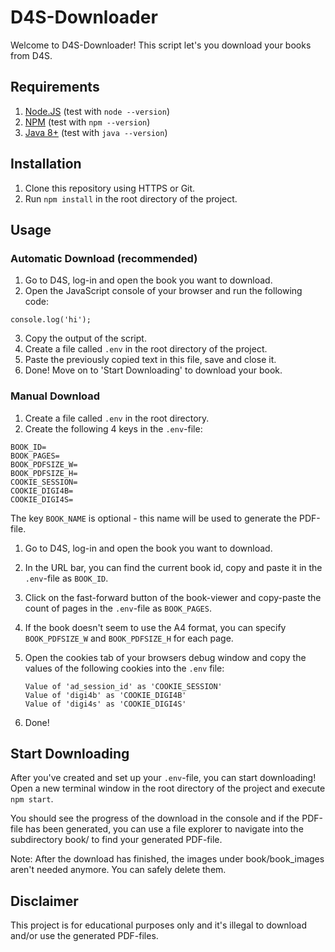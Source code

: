 # D4S-Downloader

Welcome to D4S-Downloader!
This script let's you download your books from D4S.

## Requirements

1. [Node.JS](https://nodejs.org/en/) (test with `node --version`)
2. [NPM](https://nodejs.org/en/) (test with `npm --version`)
3. [Java 8+](https://www.java.com/en/download/) (test with `java --version`)

## Installation

1. Clone this repository using HTTPS or Git.
2. Run `npm install` in the root directory of the project.

## Usage

### Automatic Download (recommended)

1. Go to D4S, log-in and open the book you want to download.
2. Open the JavaScript console of your browser and run the following code:

```
console.log('hi');
```

3. Copy the output of the script.
4. Create a file called `.env` in the root directory of the project.
5. Paste the previously copied text in this file, save and close it.
6. Done! Move on to 'Start Downloading' to download your book.

### Manual Download

1. Create a file called `.env` in the root directory.
2. Create the following 4 keys in the `.env`-file:

```
BOOK_ID=
BOOK_PAGES=
BOOK_PDFSIZE_W=
BOOK_PDFSIZE_H=
COOKIE_SESSION=
COOKIE_DIGI4B=
COOKIE_DIGI4S=
```

The key `BOOK_NAME` is optional - this name will be used to generate the PDF-file.

1. Go to D4S, log-in and open the book you want to download.
2. In the URL bar, you can find the current book id, copy and paste it in the `.env`-file as `BOOK_ID`.
3. Click on the fast-forward button of the book-viewer and copy-paste the count of pages in the `.env`-file as `BOOK_PAGES`.
4. If the book doesn't seem to use the A4 format, you can specify `BOOK_PDFSIZE_W` and `BOOK_PDFSIZE_H` for each page.
5. Open the cookies tab of your browsers debug window and copy the values of the following cookies into the `.env` file:

   ```
   Value of 'ad_session_id' as 'COOKIE_SESSION'
   Value of 'digi4b' as 'COOKIE_DIGI4B'
   Value of 'digi4s' as 'COOKIE_DIGI4S'
   ```

6. Done!

## Start Downloading

After you've created and set up your `.env`-file, you can start downloading!
Open a new terminal window in the root directory of the project and execute `npm start`.

You should see the progress of the download in the console and if the PDF-file has been generated, you can use a file explorer to navigate into the subdirectory book/ to find your generated PDF-file.

Note: After the download has finished, the images under book/book_images aren't needed anymore. You can safely delete them.

## Disclaimer

This project is for educational purposes only and it's illegal to download and/or use the generated PDF-files.
